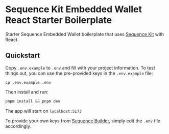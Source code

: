 # Sequence Kit Embedded Wallet React Starter Boilerplate
Starter Sequence Embedded Wallet boilerplate that uses [Sequence Kit](https://github.com/0xsequence/kit) with React.

## Quickstart
Copy `.env.example` to `.env` and fill with your project information. To test things out, you can use the pre-provided keys in the `.env.example` file:

```
cp .env.example .env
```

Then install and run:

```js
pnpm install && pnpm dev
```

The app will start on `localhost:5173`

To provide your own keys from [Sequence Builder](https://sequence.build/), simply edit the `.env` file accordingly.
